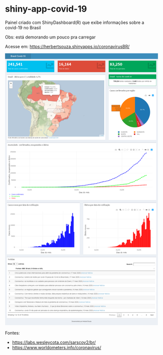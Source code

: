 # shiny-app-covid-19

 Painel criado com ShinyDashboard(R) que exibe informações sobre a covid-19 no Brasil
 
 Obs: está demorando um pouco pra carregar
 
 Acesse em: https://herbertsouza.shinyapps.io/coronavirusBR/

<img src="https://github.com/herbertizidro/coronavirus_shiny_app/blob/master/painel.png">

Fontes:

 - https://labs.wesleycota.com/sarscov2/br/
 - https://www.worldometers.info/coronavirus/
